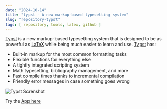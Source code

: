 ```yaml
---
date: "2024-10-14"
title: "typst - A new markup-based typesetting system"
slug: "repository-typst"
tags: [ repository, tools, latex, github ]
---
```




[Typst][1] is a new markup-based typesetting system that is designed to be as powerful as [LaTeX][2] while being much easier to learn and use. [Typst][1] has:

* Built-in markup for the most common formatting tasks
* Flexible functions for everything else
* A tightly integrated scripting system
* Math typesetting, bibliography management, and more
* Fast compile times thanks to incremental compilation
* Friendly error messages in case something goes wrong

![Typst Screnshot][3]

Try the [App here][4]



  [1]: https://github.com/typst/typst
  [2]: https://www.latex-project.org/
  [3]: https://user-images.githubusercontent.com/17899797/228031796-ced0e452-fcee-4ae9-92da-b9287764ff25.png
  [4]: https://typst.app/
